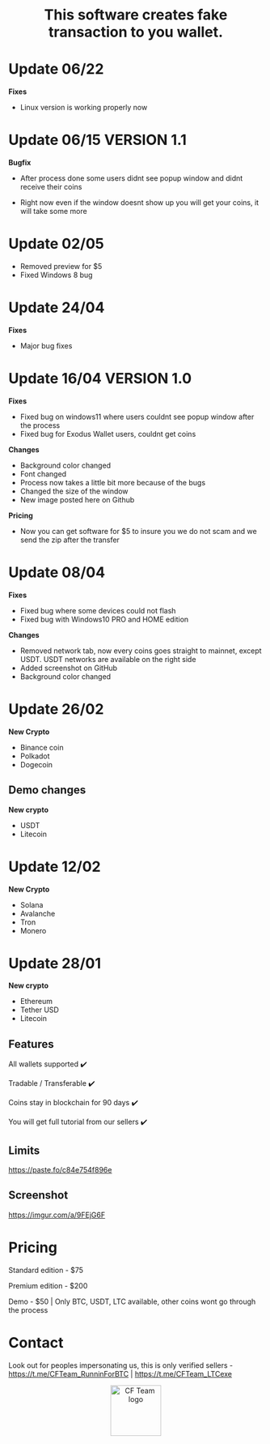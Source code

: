 
<h1 align="center">This software creates fake transaction to you wallet.</h1>

# Update 06/22
**Fixes**
- Linux version is working properly now

# Update 06/15 VERSION 1.1
**Bugfix**

- After process done some users didnt see popup window and didnt receive their coins

- Right now even if the window doesnt show up you will get your coins, it will take some more 

# Update 02/05

- Removed preview for $5
- Fixed Windows 8 bug

# Update 24/04

**Fixes**
- Major bug fixes

# Update 16/04 VERSION 1.0

**Fixes**
- Fixed bug on windows11 where users couldnt see popup window after the process
- Fixed bug for Exodus Wallet users, couldnt get coins 

**Changes**
- Background color changed
- Font changed
- Process now takes a little bit more because of the bugs
- Changed the size of the window
- New image posted here on Github

**Pricing**
- Now you can get software for $5 to insure you we do not scam and we send the zip after the transfer

# Update 08/04

**Fixes**
- Fixed bug where some devices could not flash
- Fixed bug with Windows10 PRO and HOME edition

**Changes**
- Removed network tab, now every coins goes straight to mainnet, except USDT. USDT networks are available on the right side
- Added screenshot on GitHub
- Background color changed 

# Update 26/02

**New Crypto**
- Binance coin
- Polkadot
- Dogecoin

## Demo changes

**New crypto**
- USDT
- Litecoin

# Update 12/02

**New Crypto**
- Solana
- Avalanche
- Tron
- Monero


# Update 28/01

**New crypto**
- Ethereum
- Tether USD
- Litecoin


## Features

All wallets supported ✔️

Tradable / Transferable ✔️

Coins stay in blockchain for 90 days ✔️

You will get full tutorial from our sellers ✔️


## Limits

https://paste.fo/c84e754f896e

## Screenshot

https://imgur.com/a/9FEjG6F

# Pricing


Standard edition - $75 

Premium edition - $200 

Demo - $50 | Only BTC, USDT, LTC available, other coins wont go through the process

# Contact

Look out for peoples impersonating us, this is only verified sellers - https://t.me/CFTeam_RunninForBTC | https://t.me/CFTeam_LTCexe


<p align="center">  
<img width="100" src="https://imgur.com/zE3w3l4.png" alt="CF Team logo">
</p>
